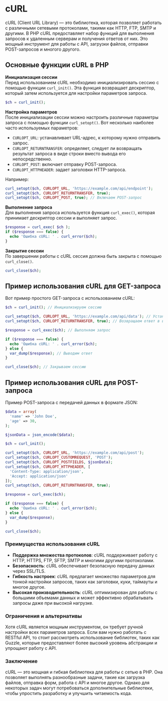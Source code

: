 # cURL
cURL (Client URL Library) — это библиотека, которая позволяет работать с различными сетевыми протоколами, такими как HTTP, FTP, SMTP и другими. В PHP cURL предоставляет набор функций для выполнения запросов к удаленным серверам и получения ответов от них. Это мощный инструмент для работы с API, загрузки файлов, отправки POST-запросов и многого другого.

## Основные функции cURL в PHP

**Инициализация сессии**  
Перед использованием cURL необходимо инициализировать сессию с помощью функции `curl_init()`. Эта функция возвращает дескриптор, который затем используется для настройки параметров запроса.

```php
$ch = curl_init();
```

**Настройка параметров**  
После инициализации сессии можно настроить различные параметры запроса с помощью функции `curl_setopt()`. Вот несколько наиболее часто используемых параметров:

- `CURLOPT_URL`: устанавливает URL-адрес, к которому нужно отправить запрос.
- `CURLOPT_RETURNTRANSFER`: определяет, следует ли возвращать результат запроса в виде строки вместо вывода его непосредственно.
- `CURLOPT_POST`: включает отправку POST-запроса.
- `CURLOPT_HTTPHEADER`: задает заголовки HTTP-запроса.

Например:

```php
curl_setopt($ch, CURLOPT_URL, 'https://example.com/api/endpoint');
curl_setopt($ch, CURLOPT_RETURNTRANSFER, true);
curl_setopt($ch, CURLOPT_POST, true); // Включаем POST-запрос
```

**Выполнение запроса**  
Для выполнения запроса используется функция `curl_exec()`, которая принимает дескриптор сессии и выполняет запрос.

```php
$response = curl_exec( $ch );
if ($response === false) {
  echo 'Ошибка cURL: ' . curl_error($ch);
}
```

**Закрытие сессии**  
По завершении работы с cURL сессия должна быть закрыта с помощью `curl_close()`.

```php
curl_close($ch);
```

## Пример использования cURL для GET-запроса

Вот пример простого GET-запроса с использованием cURL:

```php
$ch = curl_init(); // Инициализируем сессию

curl_setopt($ch, CURLOPT_URL, 'https://example.com/api/data'); // Устанавливаем URL
curl_setopt($ch, CURLOPT_RETURNTRANSFER, true); // Возвращаем ответ в виде строки

$response = curl_exec($ch); // Выполняем запрос

if ($response === false) {
  echo 'Ошибка cURL: ' . curl_error($ch);
} else {
  var_dump($response); // Выводим ответ
}

curl_close($ch); // Закрываем сессию
```

## Пример использования cURL для POST-запроса
Пример POST-запроса с передачей данных в формате JSON:

```php
$data = array(
  'name' => 'John Doe',
  'age' => 30,
);

$jsonData = json_encode($data);

$ch = curl_init();

curl_setopt($ch, CURLOPT_URL, 'https://example.com/api/post');
curl_setopt($ch, CURLOPT_CUSTOMREQUEST, 'POST');
curl_setopt($ch, CURLOPT_POSTFIELDS, $jsonData);
curl_setopt($ch, CURLOPT_HTTPHEADER, [
  'Content-Type: application/json',
  'Accept: application/json'
]);
curl_setopt($ch, CURLOPT_RETURNTRANSFER, true);

$response = curl_exec($ch);

if ($response === false) {
  echo 'Ошибка cURL: ' . curl_error($ch);
} else {
  var_dump($response);
}

curl_close($ch);
```

### Преимущества использования cURL
- **Поддержка множества протоколов**: cURL поддерживает работу с HTTP, HTTPS, FTP, SFTP, SMTP и многими другими протоколами.
- **Безопасность**: cURL обеспечивает безопасную передачу данных через SSL/TLS.
- **Гибкость настроек**: cURL предлагает множество параметров для тонкой настройки запросов, таких как заголовки, куки, таймауты и многое другое.
- **Высокая производительность**: cURL оптимизирован для работы с большими объемами данных и может эффективно обрабатывать запросы даже при высокой нагрузке.

### Ограничения и альтернативы
Хотя cURL является мощным инструментом, он требует ручной настройки всех параметров запроса. Если вам нужно работать с RESTful API, то стоит рассмотреть использование библиотек, таких как Guzzle, которые предоставляют более высокий уровень абстракции и упрощают работу с API.

### Заключение
cURL — это мощная и гибкая библиотека для работы с сетью в PHP. Она позволяет выполнять разнообразные задачи, такие как загрузка файлов, отправка форм, работа с API и многое другое. Однако для некоторых задач могут потребоваться дополнительные библиотеки, чтобы упростить разработку и улучшить читаемость кода.
